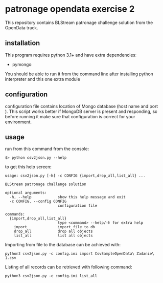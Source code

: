 patronage opendata exercise 2
=============================

This repository contains BLStream patronage challenge solution from the
OpenData track.

installation
------------

This program requires python 3.1+ and have extra dependencies:
 - pymongo

You should be able to run it from the command line after installing python
interpreter and this one extra module

configuration
-------------

configuration file contains location of Mongo database (host name and port ).
This script works better if MongoDB server is present and responding, so before
running it make sure that configuration is correct for your environment.

usage
-----

run from this command from the console:

	$> python csv2json.py --help

to get this help screen:

	usage: csv2json.py [-h] -c CONFIG {import,drop_all,list_all} ...
	
	BLStream patronage challenge solution
	
	optional arguments:
	  -h, --help            show this help message and exit
	  -c CONFIG, --config CONFIG
							configuration file
	
	commands:
	  {import,drop_all,list_all}
							type <command> --help/-h for extra help
		import              import file to db
		drop_all            drop all objects
		list_all            list all objects



Importing from file to the database can be achieved with:

	python3 csv2json.py -c config.ini import CsvSampleOpenData\ Zadanie\ 1.csv
	
Listing of all records can be retrieved with following command:

	python3 csv2json.py -c config.ini list_all
